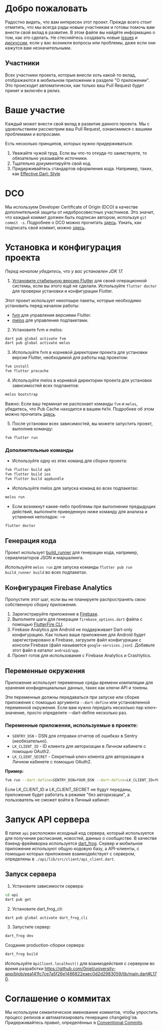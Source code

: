 # Добро пожаловать
Радостно видеть, что вам интересен этот проект. Прежде всего стоит отметить, что мы всегда рады новым участникам и готовы помочь вам внести свой вклад в развитие. В этом файле вы найдёте информацию о том, как это сделать. Не стесняйтесь создавать новые [issues](https://github.com/0niel/university-app/issues) и [дискуссии](https://github.com/0niel/university-app/discussions), если у вас возникли вопросы или проблемы, даже если они кажутся вам незначительными.

## Участники
Всех участники проекта, которые внесли хоть какой-то вклад, отображаются в мобильном приложении в разделе "О приложении". Это происходит автоматически, как только ваш Pull Request будет принят и включён в релиз.

# Ваше участие
Каждый может внести свой вклад в развитие данного проекта. Мы с удовольствием рассмотрим ваш Pull Request, ознакомимся с вашими проблемами и вопросами.

Есть несколько принципов, которых нужно придерживаться:
1. Уважайте чужой труд. Если вы что-то откуда-то заимствуете, то обязательно указывайте источники.
2. Тщательно документируйте свой код.
3. Придерживайтесь стандартов оформления кода. Например, таких, как [Effective Dart: Style](https://dart.dev/guides/language/effective-dart/style)


# DCO 
Мы используем Developer Certificate of Origin (DCO) в качестве дополнительной защиты от недобросовестных участников. Это значит, что каждый коммит должен быть подписан автором, используя `git commit -s`.  Подробнее о DCO можно прочитать [здесь](https://developercertificate.org/). Узнать, как подписать свой коммит, можно [здесь](https://docs.github.com/en/authentication/managing-commit-signature-verification/signing-commits).


# Установка и конфигурация проекта
_Перед началом убедитесь, что у вас установлен JDK 17._

1. [Установите стабильную версию Flutter](https://docs.flutter.dev/get-started/install) для своей операционной системы, если вы этого ещё не сделали. Используйте `flutter doctor` для проверки установки и конфигурации Flutter.

Этот проект использует некотоыре пакеты, которые необходимо установить перед началом работы:
- [fvm](https://pub.dev/packages/fvm) для управления версиями Flutter.
- [melos](https://pub.dev/packages/melos) для управления подпакетами.

2. Установите fvm и melos:
```bash
dart pub global activate fvm
dart pub global activate melos
```

3. Используйте fvm в корневой директории проекта для установки версии Flutter, необходимой для работы над проектом:
```bash
fvm install
fvm flutter precache
```

4. Используйте melos в корневой директории проекта для установки зависимостей всех подпакетов:
```bash
melos bootstrap
```

Важно: Если ваш терминал не распознает команды `fvm` и `melos`, убедитесь, что Pub Cache находится в вашем `PATH`. Подробнее об этом можно прочитать [здесь](https://dart.dev/tools/pub/cmd/pub-global).

5. После установки всех зависимостей, вы можете запустить проект, выполнив команду:
```bash
fvm flutter run
```

### Дополнительные команды
- Используйте одну из этих команд для сборки проекта:
```bash
fvm flutter build apk
fvm flutter build ios
fvm flutter build appbundle
```

- Используйте melos для запуска команд во всех подпакетах:
```bash
melos run
```

- Если возникнут какие-либо проблемы при выполнении предыдущих действий, выполните приведенную ниже команду для анализа и устанения неполадок: -->
```bash
flutter doctor
```


## Генерация кода
Проект использует [build_runner](https://pub.dev/packages/build_runner) для генерации кода, например, сериализаторов JSON и маршалинга.

Используйте `melos run` для запуска команды `flutter pub run build_runner build` во всех подпакетах.


## Конфигурация Firebase Analytics
Пропустите этот шаг, если вы не планируете распространять свою собственную сборку приложения.

1. Зарегистрируйте приложение в [Firebase](https://console.firebase.google.com/).
2. Выполните шаги для генерации `firebase_options.dart` файла с помощью [FlutterFire CLI](https://firebase.flutter.dev/docs/cli).
3. Firebase Analytics для Android не поддерживает Dart-only конфигурацию. Как только ваше приложение для Android будет зарегистрировано в Firebase, загрузите файл конфигурации с консоли Firebase (файл называется `google-services.json`). Добавьте этот файл в каталог `android/app`.
4. Проект готов для использования с Firebase Analytics и Crashlytics.


## Переменные окружения
Приложение использует переменные среды времени компиляции для хранения конфиденциальных данных, таких как ключи API и токены. 

Эти переменные должны передаваться при запуске или сборке приложения с помощью аргумента `--dart-define` или установленной переменной окружения. Если вам нужно передать несколько пар ключ-значение, просто определите --dart-define несколько раз.

### Переменные приложения, используемые в проекте:
- `SENTRY_DSN` - DSN для отправки отчетов об ошибках в Sentry (необязательно).
- `LK_CLIENT_ID` - ID клиента для авторизации в Личном кабинете с помощью OAuth2.
- `LK_CLIENT_SECRET` - Секретный ключ клиента для авторизации в Личном кабинете с помощью OAuth2.

**Пример:**
```bash
fvm run --dart-define=SENTRY_DSN=YOUR_DSN --dart-define=LK_CLIENT_ID=YOUR_CLIENT_ID --dart-define=LK_CLIENT_SECRET=YOUR_CLIENT_SECRET
```

Если LK_CLIENT_ID и LK_CLIENT_SECRET не будут переданы, приложение будет работать в режиме "без авторизации", а пользователь не сможет войти в Личный кабинет.


# Запуск API сервера
В папке `api` расположен исходный код сервера, который используется для получения расписания, новостей, данных о сообществе. В качестве бэкенд-фреймворка используется [dart_frog](https://github.com/VeryGoodOpenSource/dart_frog). Сервер и мобильное приложение используют общую кодовую базу, а API-клиенты, с помощью которых приложение взаимодействует с сервером, определены в `./api/lib/src/client/api_client.dart`.

## Запуск сервера
1. Установите зависимости сервера:
```bash
cd api
dart pub get
```

2. Установите dart_frog_cli:
```bash
dart pub global activate dart_frog_cli
```

3. Запустите сервер:
```bash
dart_frog dev
```

Создание production-сборки сервера:
```bash
dart_frog build
```

Используйте `ApiClient.localhost()` для взаимодействия с сервером во время разработки https://github.com/0niel/university-app/blob/eea141fc7ce7a5f26e1486822eaec0d2d2983059/lib/main.dart#L170.


# Соглашение о коммитах
Мы используем семантическое именование коммитов, чтобы упростить процесс релизов и автоматизировать генерацию changelog'ов. Придерживайтесь правил, определённых в [Conventional Commits](https://www.conventionalcommits.org/).
